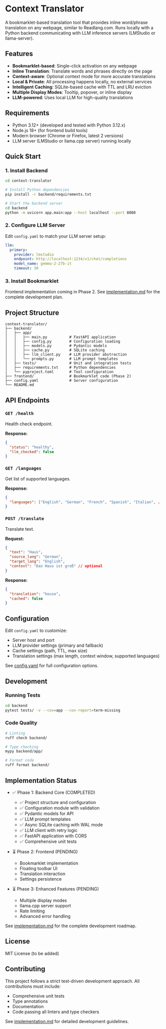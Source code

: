 # Context Translator

A bookmarklet-based translation tool that provides inline word/phrase translation on any webpage, similar to Readlang.com. Runs locally with a Python backend communicating with LLM inference servers (LMStudio or llama-server).

## Features

- **Bookmarklet-based**: Single-click activation on any webpage
- **Inline Translation**: Translate words and phrases directly on the page
- **Context-aware**: Optional context mode for more accurate translations
- **Local & Private**: All processing happens locally, no external services
- **Intelligent Caching**: SQLite-based cache with TTL and LRU eviction
- **Multiple Display Modes**: Tooltip, popover, or inline display
- **LLM-powered**: Uses local LLM for high-quality translations

## Requirements

- Python 3.12+ (developed and tested with Python 3.12.x)
- Node.js 18+ (for frontend build tools)
- Modern browser (Chrome or Firefox, latest 2 versions)
- LLM server (LMStudio or llama.cpp server) running locally

## Quick Start

### 1. Install Backend

```bash
cd context-translator

# Install Python dependencies
pip install -r backend/requirements.txt

# Start the backend server
cd backend
python -m uvicorn app.main:app --host localhost --port 8080
```

### 2. Configure LLM Server

Edit `config.yaml` to match your LLM server setup:

```yaml
llm:
  primary:
    provider: lmstudio
    endpoint: http://localhost:1234/v1/chat/completions
    model_name: gemma-2-27b-it
    timeout: 30
```

### 3. Install Bookmarklet

Frontend implementation coming in Phase 2. See [implementation.md](implementation.md:1) for the complete development plan.

## Project Structure

```
context-translator/
├── backend/
│   ├── app/
│   │   ├── main.py          # FastAPI application
│   │   ├── config.py        # Configuration loading
│   │   ├── models.py        # Pydantic models
│   │   ├── cache.py         # SQLite caching
│   │   ├── llm_client.py    # LLM provider abstraction
│   │   └── prompts.py       # LLM prompt templates
│   ├── tests/               # Unit and integration tests
│   ├── requirements.txt     # Python dependencies
│   └── pyproject.toml       # Tool configuration
├── frontend/                # Bookmarklet code (Phase 2)
├── config.yaml              # Server configuration
└── README.md
```

## API Endpoints

### `GET /health`
Health check endpoint.

**Response:**
```json
{
  "status": "healthy",
  "llm_checked": false
}
```

### `GET /languages`
Get list of supported languages.

**Response:**
```json
{
  "languages": ["English", "German", "French", "Spanish", "Italian", ...]
}
```

### `POST /translate`
Translate text.

**Request:**
```json
{
  "text": "Haus",
  "source_lang": "German",
  "target_lang": "English",
  "context": "Das Haus ist groß" // optional
}
```

**Response:**
```json
{
  "translation": "house",
  "cached": false
}
```

## Configuration

Edit `config.yaml` to customize:

- Server host and port
- LLM provider settings (primary and fallback)
- Cache settings (path, TTL, max size)
- Translation settings (max length, context window, supported languages)

See [config.yaml](config.yaml:1) for full configuration options.

## Development

### Running Tests

```bash
cd backend
pytest tests/ -v --cov=app --cov-report=term-missing
```

### Code Quality

```bash
# Linting
ruff check backend/

# Type checking
mypy backend/app/

# Format code
ruff format backend/
```

## Implementation Status

- ✅ Phase 1: Backend Core (COMPLETED)
  - ✅ Project structure and configuration
  - ✅ Configuration module with validation
  - ✅ Pydantic models for API
  - ✅ LLM prompt templates
  - ✅ Async SQLite caching with WAL mode
  - ✅ LLM client with retry logic
  - ✅ FastAPI application with CORS
  - ✅ Comprehensive unit tests

- ⏳ Phase 2: Frontend (PENDING)
  - Bookmarklet implementation
  - Floating toolbar UI
  - Translation interaction
  - Settings persistence

- ⏳ Phase 3: Enhanced Features (PENDING)
  - Multiple display modes
  - llama.cpp server support
  - Rate limiting
  - Advanced error handling

See [implementation.md](implementation.md:1) for the complete development roadmap.

## License

MIT License (to be added)

## Contributing

This project follows a strict test-driven development approach. All contributions must include:
- Comprehensive unit tests
- Type annotations
- Documentation
- Code passing all linters and type checkers

See [implementation.md](implementation.md:1) for detailed development guidelines.
